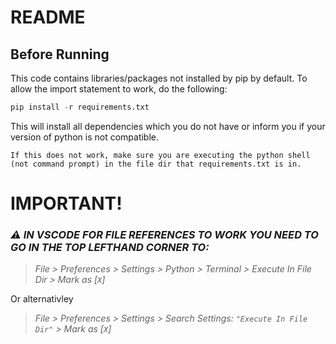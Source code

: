 # README

## Before Running

This code contains libraries/packages not installed by pip by default. To allow the import statement to work, do the following:

``` python
pip install -r requirements.txt
```

This will install all dependencies which you do not have or inform you if your version of python is not compatible.

`If this does not work, make sure you are executing the python shell (not command prompt) in the file dir that requirements.txt is in.`

# IMPORTANT!

### ***⚠ IN VSCODE FOR FILE REFERENCES TO WORK YOU NEED TO GO IN THE TOP LEFTHAND CORNER TO:***

> *File > Preferences > Settings > Python > Terminal > Execute In File Dir > Mark as [`X`]*

Or alternativley

> *File > Preferences > Settings > Search Settings: `"Execute In File Dir"` > Mark as [`X`]*